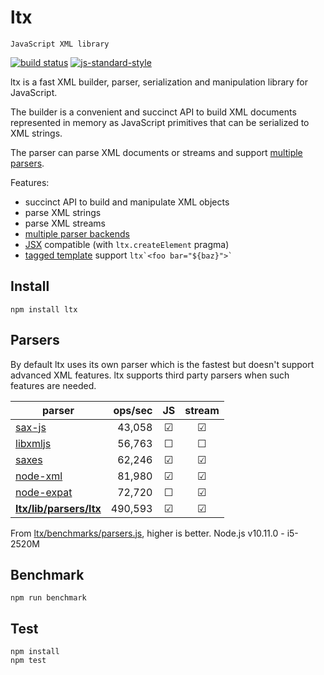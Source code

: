 ltx
===

`JavaScript XML library`

[![build status](https://img.shields.io/travis/node-xmpp/ltx/master.svg?style=flat-square)](https://travis-ci.org/node-xmpp/ltx/branches)
[![js-standard-style](https://img.shields.io/badge/code%20style-standard-brightgreen.svg?style=flat-square)](http://standardjs.com/)

ltx is a fast XML builder, parser, serialization and manipulation library for JavaScript.

The builder is a convenient and succinct API to build XML documents represented in memory as JavaScript primitives that can be serialized to XML strings.

The parser can parse XML documents or streams and support [multiple parsers](#parsers).

Features:
* succinct API to build and manipulate XML objects
* parse XML strings
* parse XML streams
* [multiple parser backends](#parsers)
* [JSX](https://facebook.github.io/jsx/) compatible (with `ltx.createElement` pragma)
* [tagged template](https://developer.mozilla.org/en/docs/Web/JavaScript/Reference/template_strings) support `` ltx`<foo bar="${baz}">` ``

## Install

`npm install ltx`

## Parsers

By default ltx uses its own parser which is the fastest but doesn't support advanced XML features.
ltx supports third party parsers when such features are needed.

| parser                                                                                     | ops/sec | JS     | stream |
|--------------------------------------------------------------------------------------------|--------:|:------:|:------:|
| [sax-js](https://github.com/isaacs/sax-js)                                                 |  43,058 | ☑      | ☑      |
| [libxmljs](https://github.com/polotek/libxmljs)                                            |  56,763 | ☐      | ☐      |
| [saxes](https://github.com/lddubeau/saxes)                                                 |  62,246 | ☑      | ☑      |
| [node-xml](https://github.com/dylang/node-xml)                                             |  81,980 | ☑      | ☑      |
| [node-expat](https://github.com/node-xmpp/node-expat)                                      |  72,720 | ☐      | ☑      |
| **[ltx/lib/parsers/ltx](https://github.com/node-xmpp/ltx/blob/master/lib/parsers/ltx.js)** | 490,593 | ☑      | ☑      |

From [ltx/benchmarks/parsers.js](https://github.com/node-xmpp/ltx/blob/master/benchmarks/parsers.js), higher is better.
Node.js v10.11.0 - i5-2520M

## Benchmark

```
npm run benchmark
```

## Test

```
npm install
npm test
```
